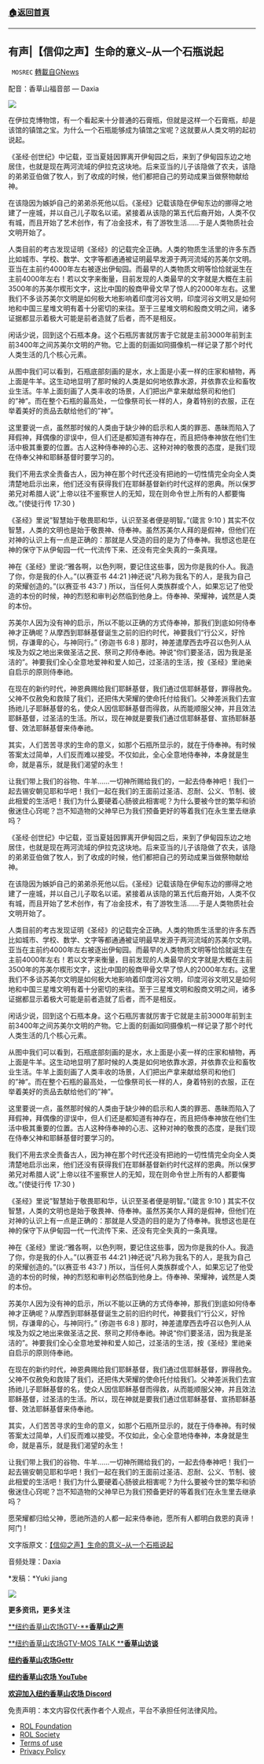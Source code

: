 ###  [:house:返回首頁](https://github.com/ourhimalayas/txt)
---


## 有声|【信仰之声】生命的意义–从一个石瓶说起
` MOSREC` [轉載自GNews](https://gnews.org/zh-hans/1681329/)

配音：香草山福音部 — Daxia

![](https://assets.gnews.org/wp-content/uploads/2021/11/GNEW-GTV-MOS-LOGO-2-109-1280x172-1-3.jpg)



在伊拉克博物馆，有一个看起来十分普通的石膏瓶，但就是这样一个石膏瓶，却是该馆的镇馆之宝。为什么一个石瓶能够成为镇馆之宝呢？这就要从人类文明的起初说起。

《圣经·创世纪》中记载，亚当夏娃因罪离开伊甸园之后，来到了伊甸园东边之地居住，也就是现在两河流域的伊拉克这块地。后来亚当的儿子该隐做了农夫，该隐的弟弟亚伯做了牧人，到了收成的时候，他们都把自己的劳动成果当做祭物献给神。

在该隐因为嫉妒自己的弟弟杀死他以后。《圣经》记载该隐在伊甸东边的挪得之地建了一座城，并以自己儿子取名以诺。紧接着从该隐的第五代后裔开始，人类不仅有城，而且开始了艺术创作，有了冶金技术，有了游牧生活……于是人类物质社会文明开始了。

人类目前的考古发现证明《圣经》的记载完全正确。人类的物质生活里的许多东西比如城市、学校、数学、文字等都通通被证明最早发源于两河流域的苏美尔文明。亚当在主前约4000年左右被逐出伊甸园。而最早的人类物质文明等恰恰就诞生在主前4000年左右！若以文字来衡量，目前发现的人类最早的文字就是大概在主前3500年的苏美尔楔形文字，这比中国的殷商甲骨文早了惊人的2000年左右。这里我们不多谈苏美尔文明是如何极大地影响着印度河谷文明，印度河谷文明又是如何地和中国三星堆文明有着十分密切的来往。至于三星堆文明和殷商文明之间，诸多证据都显示着极大可能是前者造就了后者，而不是相反。

闲话少说，回到这个石瓶本身。这个石瓶厉害就厉害于它就是主前3000年前到主前3400年之间苏美尔文明的产物。它上面的刻画如同摄像机一样记录了那个时代人类生活的几个核心元素。

从图中我们可以看到，石瓶底部刻画的是水，水上面是小麦一样的庄家和植物，再上面是牛羊。这生动地显明了那时候的人类是如何地依靠水源，并依靠农业和畜牧业生活。牛羊上面刻画了人类丰收的场景，人们把出产拿来献给祭司和他们的”神”。而在整个石瓶的最高处，一位像祭司长一样的人，身着特别的衣服，正在举着美好的贡品去献给他们的”神”。

这里要说一点，虽然那时候的人类由于缺少神的启示和人类的罪恶、愚昧而陷入了拜假神，拜偶像的谬误中，但人们还是都知道有神存在，而且把侍奉神放在他们生活中极其重要的位置。古人这种侍奉神的心志、这种对神的敬畏的态度，是我们现在侍奉父神和耶稣基督时要学习的。

我们不用去求全责备古人，因为神在那个时代还没有把祂的一切性情完全向全人类清楚地启示出来，他们还没有获得我们在耶稣基督新约时代这样的恩典。所以保罗弟兄对希腊人说”上帝以往不鉴察世人的无知，现在则命令世上所有的人都要悔改。”(使徒行传 17:30 )

《圣经》里说”智慧始于敬畏耶和华，认识至圣者便是明智。”(箴言 9:10 ) 其实不仅智慧，人类的文明也是始于敬畏神、侍奉神。虽然苏美尔人拜的是假神，但他们在对神的认识上有一点是正确的：那就是人受造的目的是为了侍奉神。我想这也是在神的保守下从伊甸园一代一代流传下来、还没有完全失真的一条真理。

神在《圣经》里说:“雅各啊，以色列啊，要记住这些事，因为你是我的仆人。我造了你，你是我的仆人。”(以赛亚书 44:21 )神还说”凡称为我名下的人，是我为自己的荣耀创造的。”(以赛亚书 43:7 ) 所以，当任何人类族群或个人，如果忘记了他受造的本份的时候，神的烈怒和审判必然临到他身上。侍奉神、荣耀神，诚然是人类的本份。

苏美尔人因为没有神的启示，所以不能以正确的方式侍奉神，那我们到底如何侍奉神才正确呢？从摩西到耶稣基督诞生之前的旧约时代，神要我们“行公义，好怜悯，存谦卑的心，与神同行。” (弥迦书 6:8 ) 那时，神差遣摩西去呼召以色列人从埃及为奴之地出来做圣洁之民、祭司之邦侍奉祂。神说“你们要圣洁，因为我是圣洁的”。神要我们全心全意地爱神和爱人如己，过圣洁的生活，按《圣经》里祂亲自启示的原则侍奉祂。

在现在的新约时代，神恩典赐给我们耶稣基督，我们通过信耶稣基督，罪得赦免。父神不仅赦免和救赎了我们，还把伟大荣耀的使命托付给我们。父神差派我们去宣扬祂儿子耶稣基督的名，使众人因信耶稣基督而得救，从而能顺服父神，并且效法耶稣基督，过圣洁的生活。所以，现在神就是要我们通过信耶稣基督、宣扬耶稣基督、效法耶稣基督来侍奉祂。

其实，人们苦苦寻求的生命的意义，如那个石瓶所显示的，就在于侍奉神。有时候答案太过简单，人们反而难以接受。不仅如此，全心全意地侍奉神，本身就是生命，就是喜乐，就是我们渴望的永生！

让我们带上我们的谷物、牛羊……一切神所赐给我们的，一起去侍奉神吧！我们一起去锡安朝见耶和华吧！我们一起在我们的王面前过圣洁、忍耐、公义、节制、彼此相爱的生活吧！我们为什么要硬着心肠彼此相害呢？为什么要被今世的繁华和骄傲迷住心窍呢？岂不知造物的父神早已为我们预备更好的等着我们在永生里去继承吗？

《圣经·创世纪》中记载，亚当夏娃因罪离开伊甸园之后，来到了伊甸园东边之地居住，也就是现在两河流域的伊拉克这块地。后来亚当的儿子该隐做了农夫，该隐的弟弟亚伯做了牧人，到了收成的时候，他们都把自己的劳动成果当做祭物献给神。

在该隐因为嫉妒自己的弟弟杀死他以后。《圣经》记载该隐在伊甸东边的挪得之地建了一座城，并以自己儿子取名以诺。紧接着从该隐的第五代后裔开始，人类不仅有城，而且开始了艺术创作，有了冶金技术，有了游牧生活……于是人类物质社会文明开始了。

人类目前的考古发现证明《圣经》的记载完全正确。人类的物质生活里的许多东西比如城市、学校、数学、文字等都通通被证明最早发源于两河流域的苏美尔文明。亚当在主前约4000年左右被逐出伊甸园。而最早的人类物质文明等恰恰就诞生在主前4000年左右！若以文字来衡量，目前发现的人类最早的文字就是大概在主前3500年的苏美尔楔形文字，这比中国的殷商甲骨文早了惊人的2000年左右。这里我们不多谈苏美尔文明是如何极大地影响着印度河谷文明，印度河谷文明又是如何地和中国三星堆文明有着十分密切的来往。至于三星堆文明和殷商文明之间，诸多证据都显示着极大可能是前者造就了后者，而不是相反。

闲话少说，回到这个石瓶本身。这个石瓶厉害就厉害于它就是主前3000年前到主前3400年之间苏美尔文明的产物。它上面的刻画如同摄像机一样记录了那个时代人类生活的几个核心元素。

从图中我们可以看到，石瓶底部刻画的是水，水上面是小麦一样的庄家和植物，再上面是牛羊。这生动地显明了那时候的人类是如何地依靠水源，并依靠农业和畜牧业生活。牛羊上面刻画了人类丰收的场景，人们把出产拿来献给祭司和他们的”神”。而在整个石瓶的最高处，一位像祭司长一样的人，身着特别的衣服，正在举着美好的贡品去献给他们的”神”。

这里要说一点，虽然那时候的人类由于缺少神的启示和人类的罪恶、愚昧而陷入了拜假神，拜偶像的谬误中，但人们还是都知道有神存在，而且把侍奉神放在他们生活中极其重要的位置。古人这种侍奉神的心志、这种对神的敬畏的态度，是我们现在侍奉父神和耶稣基督时要学习的。

我们不用去求全责备古人，因为神在那个时代还没有把祂的一切性情完全向全人类清楚地启示出来，他们还没有获得我们在耶稣基督新约时代这样的恩典。所以保罗弟兄对希腊人说”上帝以往不鉴察世人的无知，现在则命令世上所有的人都要悔改。”(使徒行传 17:30 )

《圣经》里说”智慧始于敬畏耶和华，认识至圣者便是明智。”(箴言 9:10 ) 其实不仅智慧，人类的文明也是始于敬畏神、侍奉神。虽然苏美尔人拜的是假神，但他们在对神的认识上有一点是正确的：那就是人受造的目的是为了侍奉神。我想这也是在神的保守下从伊甸园一代一代流传下来、还没有完全失真的一条真理。

神在《圣经》里说:“雅各啊，以色列啊，要记住这些事，因为你是我的仆人。我造了你，你是我的仆人。”(以赛亚书 44:21 )神还说”凡称为我名下的人，是我为自己的荣耀创造的。”(以赛亚书 43:7 ) 所以，当任何人类族群或个人，如果忘记了他受造的本份的时候，神的烈怒和审判必然临到他身上。侍奉神、荣耀神，诚然是人类的本份。

苏美尔人因为没有神的启示，所以不能以正确的方式侍奉神，那我们到底如何侍奉神才正确呢？从摩西到耶稣基督诞生之前的旧约时代，神要我们“行公义，好怜悯，存谦卑的心，与神同行。” (弥迦书 6:8 ) 那时，神差遣摩西去呼召以色列人从埃及为奴之地出来做圣洁之民、祭司之邦侍奉祂。神说“你们要圣洁，因为我是圣洁的”。神要我们全心全意地爱神和爱人如己，过圣洁的生活，按《圣经》里祂亲自启示的原则侍奉祂。

在现在的新约时代，神恩典赐给我们耶稣基督，我们通过信耶稣基督，罪得赦免。父神不仅赦免和救赎了我们，还把伟大荣耀的使命托付给我们。父神差派我们去宣扬祂儿子耶稣基督的名，使众人因信耶稣基督而得救，从而能顺服父神，并且效法耶稣基督，过圣洁的生活。所以，现在神就是要我们通过信耶稣基督、宣扬耶稣基督、效法耶稣基督来侍奉祂。

其实，人们苦苦寻求的生命的意义，如那个石瓶所显示的，就在于侍奉神。有时候答案太过简单，人们反而难以接受。不仅如此，全心全意地侍奉神，本身就是生命，就是喜乐，就是我们渴望的永生！

让我们带上我们的谷物、牛羊……一切神所赐给我们的，一起去侍奉神吧！我们一起去锡安朝见耶和华吧！我们一起在我们的王面前过圣洁、忍耐、公义、节制、彼此相爱的生活吧！我们为什么要硬着心肠彼此相害呢？为什么要被今世的繁华和骄傲迷住心窍呢？岂不知造物的父神早已为我们预备更好的等着我们在永生里去继承吗？

愿荣耀都归给父神，愿祂所造的人都一起来侍奉祂，愿所有人都明白救恩的真谛！阿门 !

文字版原文：[【信仰之声】生命的意义–从一个石瓶说起](https://gnews.org/zh-hans/1656448/)

音频处理：Daxia

*发稿：*Yuki jiang

![](https://assets.gnews.org/wp-content/uploads/2021/11/11-Nov-Calendar-1-8.jpg)

**更多资讯，更多关注**

[**纽约香草山农场GTV-****香草山之声**](https://gtv.org/user/5ffbdcd7f579a75e0bd123e6)

[**纽约香草山农场GTV-MOS TALK ****香草山访谈**](https://gtv.org/user/5e9dcdd50dbf207957d89bcd)

[**纽约香草山农场Gettr**](https://www.gettr.com/user/himalaya_mos)

[**纽约香草山农场 YouTube**](https://www.youtube.com/channel/UCSLHrqs6Pil7V-_jOuZVVgg)

[**欢迎加入纽约香草山农场 Discord**](https://discord.gg/ChqXAHd)

 

免责声明：本文内容仅代表作者个人观点，平台不承担任何法律风险。

- [ROL Foundation](https://rolfoundation.org/)
- [ROL Society](https://rolsociety.org/)
- [Terms of use](https://gnews.org/terms-of-use-3/)
- [Privacy Policy](https://gnews.org/privacy-policy/)

